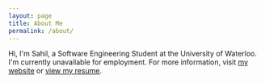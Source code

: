 ```yaml
---
layout: page
title: About Me
permalink: /about/
---
```


Hi, I'm Sahil, a Software Engineering Student at the University of Waterloo. I'm currently unavailable for employment. For more information, visit [my website](http://www.sahiljain.ca) or [view my resume](http://sahiljain.ca/media/Sahil_Jain_Resume.pdf).
